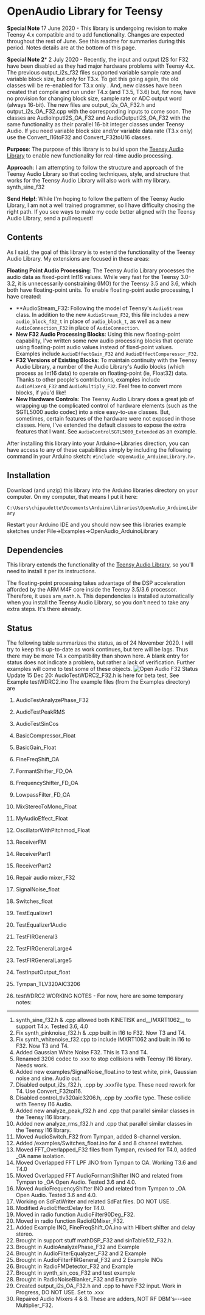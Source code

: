 OpenAudio Library for Teensy
===========================

**Special Note**  17 June 2020 - This library is undergoing revision to make Teensy 4.x compatible and to add functionality.  Changes are expected throughout the rest of June.  See this readme for summaries during this period.  Notes details are at the bottom of this page.

**Special Note 2***  2 July 2020 - Recently, the input and output I2S for F32 have been disabled as they had major hardware problems with
Teensy 4.x.  The previous output_i2s_f32 files supported variable sample rate and variable block size, but only
for T3.x. To get this going again, the old classes will be re-enabled for T3.x only .  And, new classes have been
created that compile and run under T4.x (and T3.5, T3.6) but, for now, have no provision for changing block size, sample rate or ADC
output word (always 16-bit).  The new files are output_i2s_OA_F32.h and output_i2s_OA_F32.cpp with the corresponding inputs to come soon. The classes are AudioInputI2S_OA_F32 and AudioOutputI2S_OA_F32 with the same functionality as their parallel 16-bit
integer classes under Teensy Audio.  If you need variable block size and/or variable data rate (T3.x only) use the Convert_I16toF32 and
Convert_F32toU16 classes.

**Purpose**: The purpose of this library is to build upon the [Teensy Audio Library](http://www.pjrc.com/teensy/td_libs_Audio.html) to enable new functionality for real-time audio processing.

**Approach**: I am attempting to follow the structure and approach of the Teensy Audio Library so that coding techniques, style, and structure that works for the Teensy Audio Library will also work with my library.  synth_sine_f32

**Send Help!**:  While I'm hoping to follow the pattern of the Teensy Audio Library, I am not a well trained programmer, so I have difficulty chosing the right path.  If you see ways to make my code better aligned with the Teensy Audio Library, send a pull request!

Contents
---------

As I said, the goal of this library is to extend the functionality of the Teensy Audio Library.  My extensions are focused in these areas:

**Floating Point Audio Processing**:  The Teensy Audio Library processes the audio data as fixed-point Int16 values.  While very fast for the Teensy 3.0-3.2, it is unnecessarily constraining (IMO) for the Teensy 3.5 and 3.6, which both have floating-point units.  To enable floating-point audio processing, I have created:
* **AudioStream_F32: Following the model of Teensy's `AudioStream` class.  In addition to the new `AudioStream_F32`, this file includes a new `audio_block_f32_t` in place of `audio_block_t`, as well as a new `AudioConnection_F32` in place of `AudioConnection`.
* **New F32 Audio Processing Blocks**: Using this new floating-point capability, I've written some new audio processing blocks that operate using floating-point audio values instead of fixed-point values.  Examples include `AudioEffectGain_F32` and `AudioEffectComperessor_F32`.
* **F32 Versions of Existing Blocks**: To maintain continuity with the Teensy Audio Library, a number of the Audio Library's Audio blocks (which process as Int16 data) to operate on floating-point (ie, Float32) data.  Thanks to other people's contributions, examples include `AudioMixer4_F32` and `AudioMultiply_F32`.  Feel free to convert more blocks, if you'd like!
* **New Hardware Controls**: The Teensy Audio Library does a great job of wrapping up the complicated control of hardware elements (such as the SGTL5000 audio codec) into a nice easy-to-use classes.  But, sometimes, certain features of the hardware were not exposed in those classes.  Here, I've extended the default classes to expose the extra features that I want.  See `AudioControlSGTL5000_Extended` as an example.

After installing this library into your Arduino->Libraries direction, you can have access to any of these capabilities simply by including the following command in your Arduino sketch: `#include <OpenAudio_ArduinoLibrary.h>`.

Installation
------------

Download (and unzip) this library into the Arduino libraries directory on your computer.  On my computer, that means I put it here:

`C:\Users\chipaudette\Documents\Arduino\libraries\OpenAudio_ArduinoLibrary`

Restart your Arduino IDE and you should now see this libraries example sketches under File->Examples->OpenAudio_ArduinoLibrary

Dependencies
------------

This library extends the functionality of the [Teensy Audio Library](http://www.pjrc.com/teensy/td_libs_Audio.html), so you'll need to install it per its instructions.

The floating-point processing takes advantage of the DSP acceleration afforded by the ARM M4F core inside the Teensy 3.5/3.6 processor.  Therefore, it uses `arm_math.h`.  This dependencies is installed automatically when you install the Teensy Audio Library, so you don't need to take any extra steps.  It's there already.

Status
------

The following table summarizes the status, as of 24 November 2020.  I will try to keep this up-to-date as work continues, but tere will be lags.
Thus there may be more T4.x compatibility than shown here.  A blank entry for status does not indicate a problem, but rather a lack
of verification.  Further examples will come to test some of these objects.
![Open Audio F32 Status](OA_LibraryStatus.gif)
Update 15 Dec 20: AudioTestWDRC2_F32.h is here for beta test, See Example testWDRC2.ino
The example files (from the Examples directory) are

1.   AudioTestAnalyzePhase_F32
2.   AudioTestPeakRMS
3.   AudioTestSinCos
4.   BasicCompressor_Float
5.   BasicGain_Float
6.   FineFreqShift_OA
7.   FormantShifter_FD_OA
8.   FrequencyShifter_FD_OA
9.   LowpassFilter_FD_OA
10.  MixStereoToMono_Float
11.  MyAudioEffect_Float
12.  OscillatorWithPitchmod_Float
13.  ReceiverFM
14.  ReceiverPart1
15.  ReceiverPart2
16.  Repair audio mixer_F32
17.  SignalNoise_float
18.  Switches_float
19.  TestEqualizer1
20.  TestEqualizer1Audio
21.  TestFIRGeneral3
22.  TestFIRGeneralLarge4
23.  TestFIRGeneralLarge5
24.  TestInputOutput_float

28.  Tympan_TLV320AIC3206
29.  testWDRC2
WORKING NOTES - For now, here are some temporary notes:
---------------
1.  synth_sine_f32.h & .cpp allowed both KINETISK and__IMXRT1062__ to support T4.x.  Tested 3.6, 4.0
2.  Fix synth_pinknoise_f32.h & .cpp built in I16 to F32. Now T3 and T4.
3.  Fix synth_whitenoise_f32.cpp to include IMXRT1062  and built in I16 to F32. Now T3 and T4.
4.  Added Gaussian White Noise F32. This is T3 and T4.
5.  Renamed 3206 codec to .xxx to stop collisions with Teensy I16 library. Needs work. 
6.  Added new examples/SignalNoise_float.ino to test white, pink, Gaussian noise and sine. Audio out. 
7.  Disabled output_i2s_f32.h, .cpp by .xxxfile type. These need rework for T4. Use Convert_F32toI16. 
8.  Disabled control_tlv320aic3206.h, .cpp by .xxxfile type. These collide with Teensy I16 Audio. 
9.  Added new analyze_peak_f32.h and .cpp that parallel similar classes in the Teensy I16 library. 
10.  Added new analyze_rms_f32.h and .cpp that parallel similar classes in the Teensy I16 library. 
11.  Moved AudioSwitch_F32 from Tympan, added 8-channel version. 
12.  Added /examples/Switches_float.ino for 4 and 8 channel switches. 
13.  Moved FFT_Overlapped_F32 files from Tympan, revised for T4.0, added _OA name isolation. 
14.  Moved Overlapped FFT LPF .INO from Tympan to OA.  Working T3.6 and T4.0 
15.  Moved Overlapped FFT AudioFormantShifter INO and related from Tympan to _OA Open Audio. Tested 3.6 and 4.0.
16.  Moved AudioFrequencyShifter INO and related from Tympan to _OA Open Audio. Tested 3.6 and 4.0.
17.  Working on SdFatWriter and related SdFat files.  DO NOT USE.
18.  Modified AudioEffectDelay for T4.0.
19.  Moved in radio function AudioFilter90Deg_F32.
20.  Moved in radio function RadioIQMixer_F32.
21.  Added Example INO, FineFreqShift_OA.ino with Hilbert shifter and delay stereo.
22.  Brought in support stuff mathDSP_F32 and sinTable512_F32.h.
23.  Brought in AudioAnalyzePhase_F32 and Example
24.  Brought in AudioFilterEqualyzer_F32 and 2 Example
25.  Brought in AudioFilterFIRGeneral_F32 and 2 Example INOs
26.  Brought in RadioFMDetector_F32 and Example
27.  Brought in synth_sin_cos_F32 and test example
28.  Brought in RadioNoiseBlanker_F32 and Example
29.  Created output_i2s_OA_F32.h and .cpp to have F32 input.  Work in Progress, DO NOT USE. Set to .xxx
30.  Repaired Audio Mixers 4 & 8.  These are adders, NOT RF DBM's---see Multiplier_F32.

